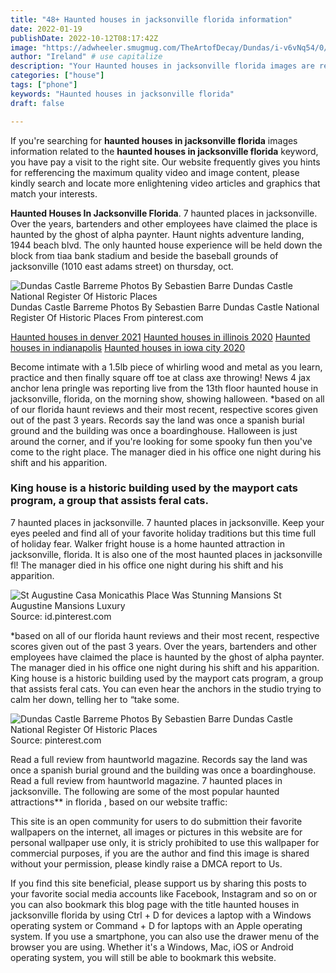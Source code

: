 ```yaml
---
title: "48+ Haunted houses in jacksonville florida information"
date: 2022-01-19
publishDate: 2022-10-12T08:17:42Z
image: "https://adwheeler.smugmug.com/TheArtofDecay/Dundas/i-v6vNq54/0/X3/DSC02890And12more-Edit-Edit-X3.jpg"
author: "Ireland" # use capitalize
description: "Your Haunted houses in jacksonville florida images are ready in this website. Haunted houses in jacksonville florida are a topic that is being searched for and liked by netizens today. You can Find and Download the Haunted houses in jacksonville florida files here. Download all free vectors."
categories: ["house"]
tags: ["phone"]
keywords: "Haunted houses in jacksonville florida"
draft: false

---
```


If you're searching for **haunted houses in jacksonville florida** images information related to the **haunted houses in jacksonville florida** keyword, you have pay a visit to the right  site.  Our website frequently  gives you  hints  for refferencing  the maximum  quality video and image  content, please kindly search and locate more enlightening video articles and graphics  that match your interests.

**Haunted Houses In Jacksonville Florida**. 7 haunted places in jacksonville. Over the years, bartenders and other employees have claimed the place is haunted by the ghost of alpha paynter. Haunt nights adventure landing, 1944 beach blvd. The only haunted house experience will be held down the block from tiaa bank stadium and beside the baseball grounds of jacksonville (1010 east adams street) on thursday, oct.

![Dundas Castle Barreme Photos By Sebastien Barre Dundas Castle National Register Of Historic Places](https://adwheeler.smugmug.com/TheArtofDecay/Dundas/i-v6vNq54/0/X3/DSC02890And12more-Edit-Edit-X3.jpg "Dundas Castle Barreme Photos By Sebastien Barre Dundas Castle National Register Of Historic Places")
Dundas Castle Barreme Photos By Sebastien Barre Dundas Castle National Register Of Historic Places From pinterest.com

[Haunted houses in denver 2021](/haunted-houses-in-denver-2021/)
[Haunted houses in illinois 2020](/haunted-houses-in-illinois-2020/)
[Haunted houses in indianapolis](/haunted-houses-in-indianapolis/)
[Haunted houses in iowa city 2020](/haunted-houses-in-iowa-city-2020/)

Become intimate with a 1.5lb piece of whirling wood and metal as you learn, practice and then finally square off toe at class axe throwing! News 4 jax anchor lena pringle was reporting live from the 13th floor haunted house in jacksonville, florida, on the morning show, showing halloween. *based on all of our florida haunt reviews and their most recent, respective scores given out of the past 3 years. Records say the land was once a spanish burial ground and the building was once a boardinghouse. Halloween is just around the corner, and if you&#039;re looking for some spooky fun then you&#039;ve come to the right place. The manager died in his office one night during his shift and his apparition.

### King house is a historic building used by the mayport cats program, a group that assists feral cats.

7 haunted places in jacksonville. 7 haunted places in jacksonville. Keep your eyes peeled and find all of your favorite holiday traditions but this time full of holiday fear. Walker fright house is a home haunted attraction in jacksonville, florida. It is also one of the most haunted places in jacksonville fl! The manager died in his office one night during his shift and his apparition.


![St Augustine Casa Monicathis Place Was Stunning Mansions St Augustine Mansions Luxury](https://farm4.static.flickr.com/3103/3211262797_fc5b7dea10_b.jpg "St Augustine Casa Monicathis Place Was Stunning Mansions St Augustine Mansions Luxury")
Source: id.pinterest.com

*based on all of our florida haunt reviews and their most recent, respective scores given out of the past 3 years. Over the years, bartenders and other employees have claimed the place is haunted by the ghost of alpha paynter. The manager died in his office one night during his shift and his apparition. King house is a historic building used by the mayport cats program, a group that assists feral cats. You can even hear the anchors in the studio trying to calm her down, telling her to “take some.

![Dundas Castle Barreme Photos By Sebastien Barre Dundas Castle National Register Of Historic Places](https://adwheeler.smugmug.com/TheArtofDecay/Dundas/i-v6vNq54/0/X3/DSC02890And12more-Edit-Edit-X3.jpg "Dundas Castle Barreme Photos By Sebastien Barre Dundas Castle National Register Of Historic Places")
Source: pinterest.com

Read a full review from hauntworld magazine. Records say the land was once a spanish burial ground and the building was once a boardinghouse. Read a full review from hauntworld magazine. 7 haunted places in jacksonville. The following are some of the most popular haunted attractions** in florida , based on our website traffic:

This site is an open community for users to do submittion their favorite wallpapers on the internet, all images or pictures in this website are for personal wallpaper use only, it is stricly prohibited to use this wallpaper for commercial purposes, if you are the author and find this image is shared without your permission, please kindly raise a DMCA report to Us.

If you find this site beneficial, please support us by sharing this posts to your favorite social media accounts like Facebook, Instagram and so on or you can also bookmark this blog page with the title haunted houses in jacksonville florida by using Ctrl + D for devices a laptop with a Windows operating system or Command + D for laptops with an Apple operating system. If you use a smartphone, you can also use the drawer menu of the browser you are using. Whether it's a Windows, Mac, iOS or Android operating system, you will still be able to bookmark this website.

